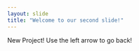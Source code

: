 ```yaml
---
layout: slide
title: "Welcome to our second slide!"
---
```

New Project!
Use the left arrow to go back!